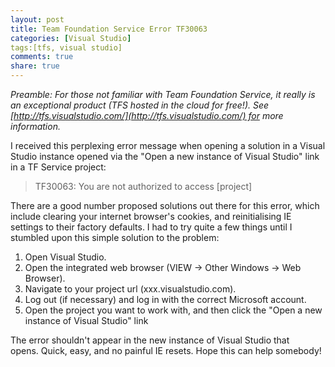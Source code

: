 ```yaml
---
layout: post
title: Team Foundation Service Error TF30063
categories: [Visual Studio]
tags:[tfs, visual studio]
comments: true
share: true
---
```

*Preamble: For those not familiar with Team Foundation Service, it really is an exceptional product (TFS hosted in the cloud for free!). See [http://tfs.visualstudio.com/](http://tfs.visualstudio.com/) for more information.*

I received this perplexing error message when opening a solution in a Visual Studio instance opened via the "Open a new instance of Visual Studio" link in a TF Service project:

<blockquote>TF30063: You are not authorized to access [project]
</blockquote>
There are a good number proposed solutions out there for this error, which include clearing your internet browser's cookies, and reinitialising IE settings to their factory defaults. I had to try quite a few things until I stumbled upon this simple solution to the problem:
<a id="more"></a><a id="more-672"></a>

<ol>
<li>Open Visual Studio.</li>
<li>Open the integrated web browser (VIEW -> Other Windows -> Web Browser).</li>
<li>Navigate to your project url (xxx.visualstudio.com).</li>
<li>Log out (if necessary) and log in with the correct Microsoft account.</li>
<li>Open the project you want to work with, and then click the "Open a new instance of Visual Studio" link</li>
</ol>
The error shouldn't appear in the new instance of Visual Studio that opens. Quick, easy, and no painful IE resets. Hope this can help somebody!

